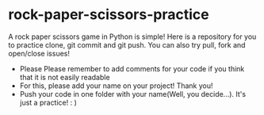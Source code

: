 # rock-paper-scissors-practice
A rock paper scissors game in Python is simple! Here is a repository for you to practice clone, git commit and git push. You can also try pull, fork and open/close issues! 
- Please Please remember to add comments for your code if you think that it is not easily readable 
- For this, please add your name on your project! Thank you!
- Push your code in one folder with your name(Well, you decide...). It's just a practice! : )
